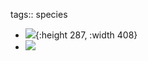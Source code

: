 tags:: species

- ![](https://peach-geographical-bat-397.mypinata.cloud/ipfs/QmQoyraEM9fNWTLGKTu4AxJsjnmkY8j81jcr2gS3Goy6Km){:height 287, :width 408}
- ![](https://peach-geographical-bat-397.mypinata.cloud/ipfs/QmfFSoUeS9wJEc6fbCopeAWhRkUAJ5UMuXwkLKBdfBJL7C)